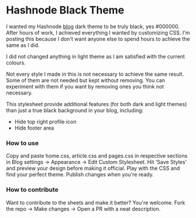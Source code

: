 # Hashnode Black Theme
I wanted my Hashnode [blog](https://anuragrajanp.hashnode.dev) dark theme to be truly black, yes #000000. After hours of work, I achieved everything I wanted by customizing CSS. I'm posting this because I don't want anyone else to spend hours to achieve the same as I did.

I did not changed anything in light theme as I am satisfied with the current colours.

Not every style I made in this is not necessary to achieve the same result. Some of them are not needed but kept without removing. You can experiment with them if you want by removing ones you think not necessary.

This stylesheet provide additional features (for both dark and light themes) than just a true black background in your blog, including:
- Hide top right profile icon
- Hide footer area

### How to use
Copy and paste home.css, article.css and pages.css in respective sections in Blog settings -> Appearance -> Edit Custom Stylesheet. Hit 'Save Styles' and preview your design before making it official. Play with the CSS and find your perfect theme. Publish changes when you're ready.

### How to contribute
Want to contribute to the sheets and make it better? You're welcome. Fork the repo -> Make changes -> Open a PR with a neat description.